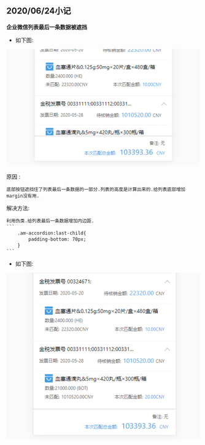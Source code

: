 ## 2020/06/24小记

**企业微信列表最后一条数据被遮挡**

- 如下图:

![](/assets/appList.png)

 原因 :

    底部按钮遮挡住了列表最后一条数据的一部分.列表的高度是计算出来的.给列表底部增加margin没有用.

解决方法:

    利用伪类.给列表最后一条数据增加内边距.
    ```
        .am-accordion:last-child{
            padding-bottom: 70px;
        }
    ```

 - 如下图:

![](/assets/appList1.png)

